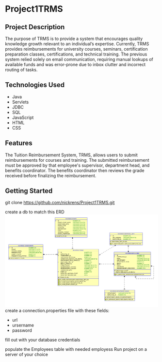 # Project1TRMS
## Project Description
The purpose of TRMS is to provide a system that encourages quality knowledge growth relevant to an individual’s expertise.   Currently, TRMS provides reimbursements for university courses, seminars, certification preparation classes, certifications, and technical training.  The previous system relied solely on email communication, requiring manual lookups of available funds and was error-prone due to inbox clutter and incorrect routing of tasks.

## Technologies Used
* Java
* Servlets
* JDBC
* SQL
* JavaScript
* HTML
* CSS

## Features
The Tuition Reimbursement System, TRMS, allows users to submit reimbursements for courses and training. The submitted reimbursement must be approved by that employee's supervisor, department head, and benefits coordinator. The benefits coordinator then reviews the grade received before finalizing the reimbursement.

## Getting Started
git clone https://github.com/nickrens/Project1TRMS.git

create a db to match this ERD
![ERD](project1_ERD.png)
create a connection.properties file with these fields:
* url
* ursername
* password

fill out with your database credentials

populate the Employees table with needed employess
Run project on a server of your choice
